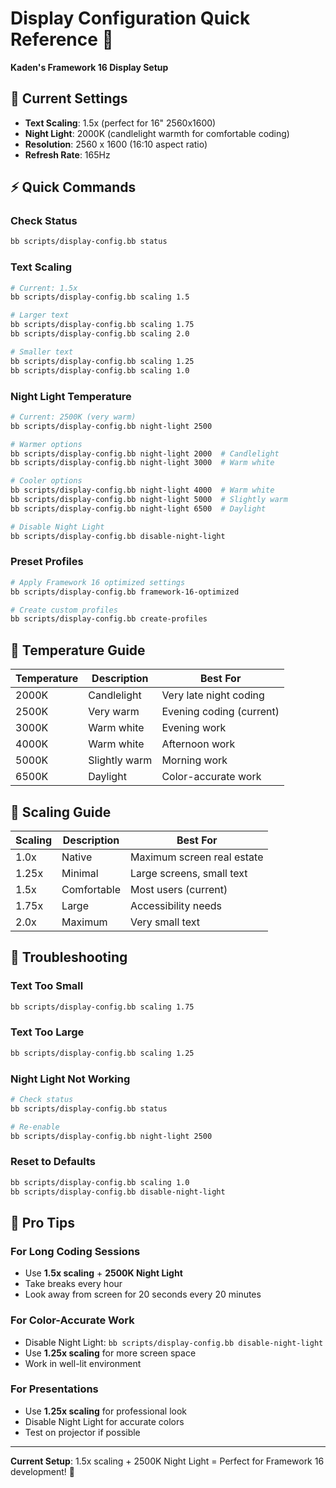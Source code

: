 # Display Configuration Quick Reference 🎨

**Kaden's Framework 16 Display Setup**

## 🚀 Current Settings

- **Text Scaling**: 1.5x (perfect for 16" 2560x1600)
- **Night Light**: 2000K (candlelight warmth for comfortable coding)
- **Resolution**: 2560 x 1600 (16:10 aspect ratio)
- **Refresh Rate**: 165Hz

## ⚡ Quick Commands

### **Check Status**
```bash
bb scripts/display-config.bb status
```

### **Text Scaling**
```bash
# Current: 1.5x
bb scripts/display-config.bb scaling 1.5

# Larger text
bb scripts/display-config.bb scaling 1.75
bb scripts/display-config.bb scaling 2.0

# Smaller text
bb scripts/display-config.bb scaling 1.25
bb scripts/display-config.bb scaling 1.0
```

### **Night Light Temperature**
```bash
# Current: 2500K (very warm)
bb scripts/display-config.bb night-light 2500

# Warmer options
bb scripts/display-config.bb night-light 2000  # Candlelight
bb scripts/display-config.bb night-light 3000  # Warm white

# Cooler options
bb scripts/display-config.bb night-light 4000  # Warm white
bb scripts/display-config.bb night-light 5000  # Slightly warm
bb scripts/display-config.bb night-light 6500  # Daylight

# Disable Night Light
bb scripts/display-config.bb disable-night-light
```

### **Preset Profiles**
```bash
# Apply Framework 16 optimized settings
bb scripts/display-config.bb framework-16-optimized

# Create custom profiles
bb scripts/display-config.bb create-profiles
```

## 🎯 Temperature Guide

| Temperature | Description | Best For |
|-------------|-------------|----------|
| 2000K | Candlelight | Very late night coding |
| 2500K | Very warm | Evening coding (current) |
| 3000K | Warm white | Evening work |
| 4000K | Warm white | Afternoon work |
| 5000K | Slightly warm | Morning work |
| 6500K | Daylight | Color-accurate work |

## 📏 Scaling Guide

| Scaling | Description | Best For |
|---------|-------------|----------|
| 1.0x | Native | Maximum screen real estate |
| 1.25x | Minimal | Large screens, small text |
| 1.5x | Comfortable | Most users (current) |
| 1.75x | Large | Accessibility needs |
| 2.0x | Maximum | Very small text |

## 🔧 Troubleshooting

### **Text Too Small**
```bash
bb scripts/display-config.bb scaling 1.75
```

### **Text Too Large**
```bash
bb scripts/display-config.bb scaling 1.25
```

### **Night Light Not Working**
```bash
# Check status
bb scripts/display-config.bb status

# Re-enable
bb scripts/display-config.bb night-light 2500
```

### **Reset to Defaults**
```bash
bb scripts/display-config.bb scaling 1.0
bb scripts/display-config.bb disable-night-light
```

## 🎊 Pro Tips

### **For Long Coding Sessions**
- Use **1.5x scaling** + **2500K Night Light**
- Take breaks every hour
- Look away from screen for 20 seconds every 20 minutes

### **For Color-Accurate Work**
- Disable Night Light: `bb scripts/display-config.bb disable-night-light`
- Use **1.25x scaling** for more screen space
- Work in well-lit environment

### **For Presentations**
- Use **1.25x scaling** for professional look
- Disable Night Light for accurate colors
- Test on projector if possible

---

**Current Setup**: 1.5x scaling + 2500K Night Light = Perfect for Framework 16 development! 🎊
